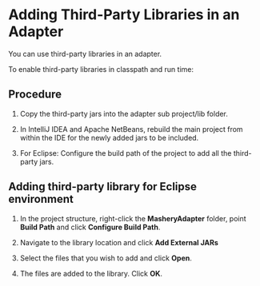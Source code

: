 ﻿---
sidebar_position: 9
---

# Adding Third-Party Libraries in an Adapter

<head>
  <meta name="guidename" content="API Management"/>
  <meta name="context" content="GUID-8d39c64e-b6d3-432e-b5eb-bbd3aff050e3"/>
</head>

You can use third-party libraries in an adapter. 

To enable third-party libraries in classpath and run time:

## Procedure

1. Copy the third-party jars into the adapter sub project/lib folder. 

2. In IntelliJ IDEA and Apache NetBeans, rebuild the main project from within the IDE for the newly added jars to be included. 

3. For Eclipse: Configure the build path of the project to add all the third-party jars. 

## Adding third-party library for Eclipse environment

1. In the project structure, right-click the **MasheryAdapter** folder, point **Build Path** and click **Configure Build Path**. 

2. Navigate to the library location and click **Add External JARs**

3. Select the files that you wish to add and click **Open**. 

4. The files are added to the library. Click **OK**.




